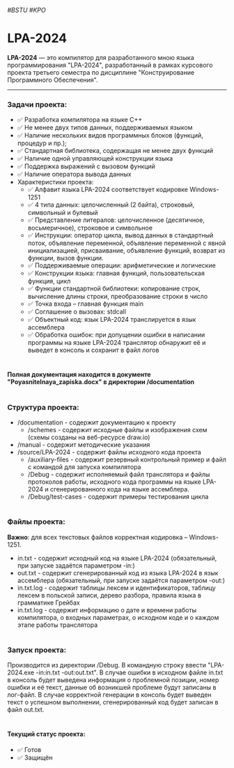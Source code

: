 *#BSTU #KPO*

# LPA-2024
**LPA-2024** — это компилятор для разработанного мною языка программирования "LPA-2024", разработанный в рамках курсового проекта третьего семестра по дисциплине "Конструирование Программного Обеспечения".
___
### Задачи проекта:
* ✅ Разработка компилятора на языке C++
* ✅ Не менее двух типов данных, поддерживаемых языком
* ✅ Наличие нескольких видов программных блоков (функций, процедур и пр.);
* ✅ Стандартная библиотека, содержащая не менее двух функций
* ✅ Наличие одной управляющей конструкции языка
* ✅ Поддержка выражений с вызовом функций
* ✅ Наличие оператора вывода данных
* Характеристики проекта:
  * ✅ Алфавит языка LPA-2024 соответствует кодировке Windows-1251
  * ✅ 4 типа данных: целочисленный (2 байта), строковый, символьный и булевый
  * ✅ Представление литералов: целочисленное (десятичное, восьмеричное), строковое и символьное
  * ✅ Инструкции: оператор цикла, вывод данных в стандартный поток, объявление переменной, объявление переменной с явной инициализацией, присваивание, объявление функций, возврат из функции, вызов функции.
  * ✅ Поддерживаемые операции: арифметические и логические
  * ✅ Конструкции языка: главная функций, пользовательская функция, цикл
  * ✅ Функции стандартной библиотеки: копирование строк, вычисление длины строки, преобразование строки в число
  * ✅ Точка входа – главная функция main
  * ✅ Соглашение о вызовах: stdcall
  * ✅ Объектный код: язык LPA-2024 транслируется в язык ассемблера
  * ✅ Обработка ошибок: при допущении ошибки в написании программы на языке LPA-2024 транслятор обнаружит её и выведет в консоль и сохранит в файл логов
#
**Полная документация находится в документе "Poyasnitelnaya_zapiska.docx" в директории /documentation**
#
### Структура проекта:
* /documentation       - содержит документацию к проекту
  * /schemes           - содержит исходные файлы и изображения схем (схемы созданы на веб-ресурсе draw.io)
* /manual              - содержит методические указания
* /source/LPA-2024     - содержит файлы исходного кода проекта
  * /auxiliary-files   - содержит резервный контрольный пример и файл с командой для запуска компилятора
  * /Debug             - содержит исполняемый файл транслятора и файлы протоколов работы, исходного кода программы на языке LPA-2024 и сгенерированного кода на языке ассемблера.
  * /Debug/test-cases  - содержит примеры тестирования цикла
#
### Файлы проекта:
**Важно**: для всех текстовых файлов корректная кодировка – Windows-1251.
* in.txt     - содержит исходный код на языке LPA-2024 (обязательный, при запуске задаётся параметром -in:)
* out.txt    - содержит сгенерированный код из языка LPA-2024 в язык ассемблера (обязательный, при запуске задаётся параметром -out:)
* in.txt.log - содержит таблицы лексем и идентификаторов, таблицу лексем в польской записи, дерево разбора, правила языка в грамматике Грейбах
* in.txt.log - содержит информацию о дате и времени работы компилятора, о входных параметрах, о исходном коде и о каждом этапе работы транслятора
#
### Запуск проекта:
Производится из директории /Debug. В командную строку ввести "LPA-2024.exe -in:in.txt -out:out.txt". В случае ошибки в исходном файле in.txt в консоль будет выведена информация о проблемной позиции, номер ошибки и её текст, данные об возникшей проблеме будут записаны в лог-файл. В случае корректной генерации в консоль будет выведен текст о успешном выполнении, сгенерированный код будет записан в файл out.txt.
#
#### Текущий статус проекта:
- ✅ Готов
- ✅ Защищён
